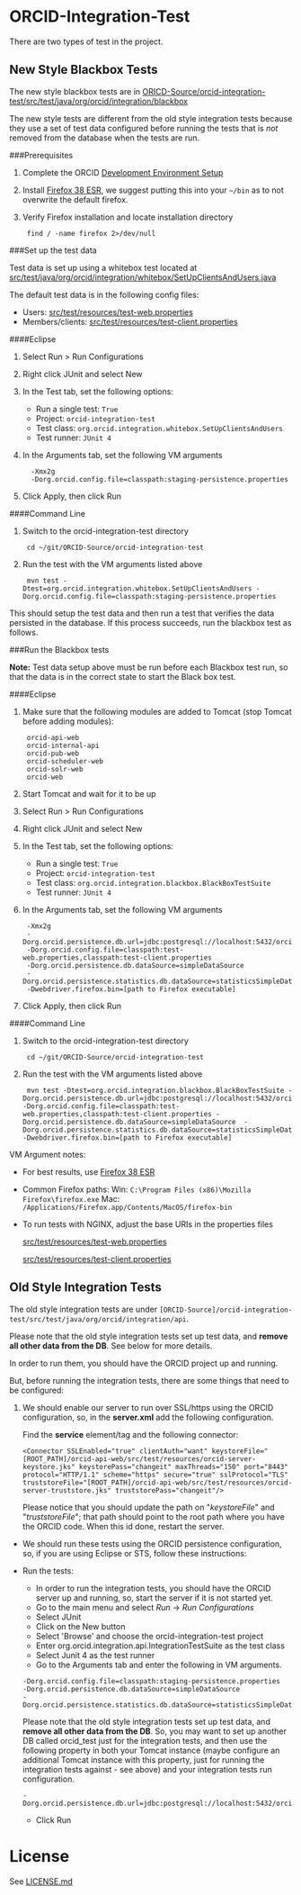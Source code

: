 # ORCID-Integration-Test

There are two types of test in the project.

## New Style Blackbox Tests

The new style blackbox tests are in [ORICD-Source/orcid-integration-test/src/test/java/org/orcid/integration/blackbox](https://github.com/ORCID/ORCID-Source/tree/master/orcid-integration-test/src/test/java/org/orcid/integration/blackbox)

The new style tests are different from the old style integration tests because they use a set of test data configured before running the tests that is *not* removed from the database when the tests are run.

###Prerequisites
1. Complete the ORCID [Development Environment Setup](https://github.com/ORCID/ORCID-Source/blob/master/DEVSETUP.md)
2. Install [Firefox 38 ESR](https://www.mozilla.org/en-US/firefox/organizations/all/), we suggest putting this into your `~/bin` as to not overwrite the default firefox. 
3. Verify Firefox installation and locate installation directory

        find / -name firefox 2>/dev/null

###Set up the test data

Test data is set up using a whitebox test located at [src/test/java/org/orcid/integration/whitebox/SetUpClientsAndUsers.java](https://github.com/ORCID/ORCID-Source/blob/master/orcid-integration-test/src/test/java/org/orcid/integration/whitebox/SetUpClientsAndUsers.java)

The default test data is in the following config files:

* Users: [src/test/resources/test-web.properties](https://github.com/ORCID/ORCID-Source/blob/master/orcid-integration-test/src/test/resources/test-web.properties)
* Members/clients: [src/test/resources/test-client.properties](https://github.com/ORCID/ORCID-Source/blob/master/orcid-integration-test/src/test/resources/test-client.properties)

####Eclipse

1. Select Run > Run Configurations
2. Right click JUnit and select New
3. In the Test tab, set the following options:
    
    * Run a single test: ```True```
    * Project: ```orcid-integration-test```
    * Test class: ```org.orcid.integration.whitebox.SetUpClientsAndUsers```
    * Test runner: ```JUnit 4```

4. In the Arguments tab, set the following VM arguments

         -Xmx2g
         -Dorg.orcid.config.file=classpath:staging-persistence.properties

5. Click Apply, then click Run

####Command Line

1. Switch to the orcid-integration-test directory

        cd ~/git/ORCID-Source/orcid-integration-test

2. Run the test with the VM arguments listed above

        mvn test -Dtest=org.orcid.integration.whitebox.SetUpClientsAndUsers -Dorg.orcid.config.file=classpath:staging-persistence.properties 

This should setup the test data and then run a test that verifies the data persisted in the database. If this process succeeds, run the blackbox test as follows.

###Run the Blackbox tests

**Note:** Test data setup above must be run before each Blackbox test run, so that the data is in the correct state to start the Black box test.

####Eclipse

1. Make sure that the following modules are added to Tomcat (stop Tomcat before adding modules):

        orcid-api-web
        orcid-internal-api
        orcid-pub-web
        orcid-scheduler-web
        orcid-solr-web
        orcid-web

2. Start Tomcat and wait for it to be up
3. Select Run > Run Configurations
4. Right click JUnit and select New
5. In the Test tab, set the following options:

    * Run a single test: ```True```
    * Project: ```orcid-integration-test```
    * Test class: ```org.orcid.integration.blackbox.BlackBoxTestSuite```
    * Test runner: ```JUnit 4```

6. In the Arguments tab, set the following VM arguments

        -Xmx2g
        -Dorg.orcid.persistence.db.url=jdbc:postgresql://localhost:5432/orcid
        -Dorg.orcid.config.file=classpath:test-web.properties,classpath:test-client.properties
        -Dorg.orcid.persistence.db.dataSource=simpleDataSource
        -Dorg.orcid.persistence.statistics.db.dataSource=statisticsSimpleDataSource
        -Dwebdriver.firefox.bin=[path to Firefox executable]

7. Click Apply, then click Run

####Command Line

1. Switch to the orcid-integration-test directory

        cd ~/git/ORCID-Source/orcid-integration-test

2. Run the test with the VM arguments listed above

        mvn test -Dtest=org.orcid.integration.blackbox.BlackBoxTestSuite -Dorg.orcid.persistence.db.url=jdbc:postgresql://localhost:5432/orcid -Dorg.orcid.config.file=classpath:test-web.properties,classpath:test-client.properties -Dorg.orcid.persistence.db.dataSource=simpleDataSource  -Dorg.orcid.persistence.statistics.db.dataSource=statisticsSimpleDataSource -Dwebdriver.firefox.bin=[path to Firefox executable]

VM Argument notes:

* For best results, use [Firefox 38 ESR](https://www.mozilla.org/en-US/firefox/organizations/all/)
* Common Firefox paths:
Win: ```C:\Program Files (x86)\Mozilla Firefox\firefox.exe```
Mac: ```/Applications/Firefox.app/Contents/MacOS/firefox-bin```
* To run tests with NGINX, adjust the base URIs in the properties files

    [src/test/resources/test-web.properties](https://github.com/ORCID/ORCID-Source/blob/master/orcid-integration-test/src/test/resources/test-web.properties)

    [src/test/resources/test-client.properties](https://github.com/ORCID/ORCID-Source/blob/master/orcid-integration-test/src/test/resources/test-client.properties)

## Old Style Integration Tests

The old style integration tests are under ```[ORCID-Source]/orcid-integration-test/src/test/java/org/orcid/integration/api```.

Please note that the old style integration tests set up test data, and **remove all other data from the DB**. See below for more details.

In order to run them, you should have the ORCID project up and running.

But, before running the integration tests, there are some things that need to be configured: 

1. We should enable our server to run over SSL/https using the ORCID configuration, so, in the **server.xml** add the following configuration.

    Find the **service** element/tag and the following connector:

    ```
    <Connector SSLEnabled="true" clientAuth="want" keystoreFile="[ROOT_PATH]/orcid-api-web/src/test/resources/orcid-server-keystore.jks" keystorePass="changeit" maxThreads="150" port="8443" protocol="HTTP/1.1" scheme="https" secure="true" sslProtocol="TLS" truststoreFile="[ROOT_PATH]/orcid-api-web/src/test/resources/orcid-server-truststore.jks" truststorePass="changeit"/> 
    ```

    Please notice that you should update the path on "*keystoreFile*" and "*truststoreFile*"; that path should point to the root path where you have the ORCID code. When this id done, restart the server.

* We should run these tests using the ORCID persistence configuration, so, if you are using Eclipse or STS, follow these instructions:

* Run the tests:

    * In order to run the integration tests, you should have the ORCID server up and running, so, start the server if it is not started yet.
    * Go to the main menu and select *Run* → *Run Configurations*
    * Select JUnit
    * Click on the New button
    * Select 'Browse' and choose the orcid-integration-test project
    * Enter org.orcid.integration.api.IntegrationTestSuite as the test class
    * Select Junit 4 as the test runner
    * Go to the Arguments tab and enter the following in VM arguments.

    ```
    -Dorg.orcid.config.file=classpath:staging-persistence.properties
    -Dorg.orcid.persistence.db.dataSource=simpleDataSource
    -Dorg.orcid.persistence.statistics.db.dataSource=statisticsSimpleDataSource

    ```

    Please note that the old style integration tests set up test data, and **remove all other data from the DB**. So, you may want to set up another DB called orcid_test just for the integration tests, and then use the following property in both your Tomcat instance (maybe configure an additional Tomcat instance with this property, just for running the integration tests against - see above) and your integration tests run configuration.

    ```
    -Dorg.orcid.persistence.db.url=jdbc:postgresql://localhost:5432/orcid_test
    ````

    * Click Run
    
# License
See [LICENSE.md](https://github.com/ORCID/ORCID-Source/blob/master/LICENSE.md)

